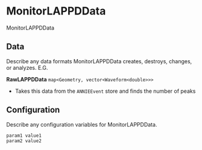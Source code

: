 # MonitorLAPPDData

MonitorLAPPDData

## Data

Describe any data formats MonitorLAPPDData creates, destroys, changes, or analyzes. E.G.

**RawLAPPDData** `map<Geometry, vector<Waveform<double>>>`
* Takes this data from the `ANNIEEvent` store and finds the number of peaks


## Configuration

Describe any configuration variables for MonitorLAPPDData.

```
param1 value1
param2 value2
```
